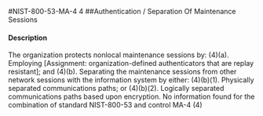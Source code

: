 #NIST-800-53-MA-4 4
##Authentication / Separation Of Maintenance Sessions
#### Description
The organization protects nonlocal maintenance sessions by:
   (4)(a).  Employing [Assignment: organization-defined authenticators that are replay resistant]; and
   (4)(b).  Separating the maintenance sessions from other network sessions with the information system by either:
   (4)(b)(1).  Physically separated communications paths; or
   (4)(b)(2).  Logically separated communications paths based upon encryption.
No information found for the combination of standard NIST-800-53 and control MA-4 (4)

